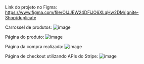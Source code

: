 Link do projeto no Figma: https://www.figma.com/file/OIJJEW24DFiJO6XLqHw2DM/Ignite-Shop/duplicate

Carrossel de produtos:
![image](https://user-images.githubusercontent.com/66912112/224863740-0b678482-a660-4f6f-80ae-9120452c798f.png)


Página do produto:
![image](https://user-images.githubusercontent.com/66912112/224863872-0926c58d-4a07-43bf-90cb-7f5bd3350d54.png)


Página da compra realizada:
![image](https://user-images.githubusercontent.com/66912112/224863937-51cb7552-bf74-41d8-938b-53f4db2a79f9.png)


Página de checkout utilizando APIs do Stripe:
![image](https://user-images.githubusercontent.com/66912112/224864174-5d10b3b0-da0c-4d48-aa72-0c85b89edfaa.png)
